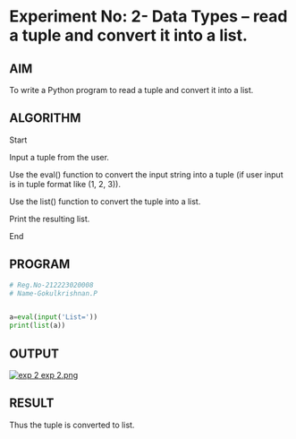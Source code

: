 # Experiment No: 2- Data Types – read a tuple and convert it into a list.
## AIM  
To write a Python program to read a tuple and convert it into a list.

## ALGORITHM  

Start

Input a tuple from the user.

Use the eval() function to convert the input string into a tuple (if user input is in tuple format like (1, 2, 3)).

Use the list() function to convert the tuple into a list.

Print the resulting list.

End
## PROGRAM
```python
# Reg.No-212223020008
# Name-Gokulkrishnan.P


a=eval(input('List='))
print(list(a))

```
## OUTPUT
[![exp 2](https://github.com/user-attachments/assets/91ce4318-0ceb-4670-974c-3c719d548205)
exp 2.png](https://github.com/gokulkrishnan2005/Module-1/blob/main/exp%202.png)

## RESULT
Thus the tuple is converted to list.

